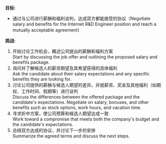 **目标:**
- 通过与公司进行薪酬和福利谈判，达成双方都能接受的协议（Negotiate salary and benefits for the Internet R&D Engineer position and reach a mutually acceptable agreement）

**挑战:**
1. 开始讨论工作机会，概述公司提出的薪酬和福利方案  
   Start by discussing the job offer and outlining the proposed salary and benefits package.  
2. 询问并了解候选人的薪资期望及其希望获得的具体福利  
   Ask the candidate about their salary expectations and any specific benefits they are looking for.  
3. 讨论公司提供的薪酬与候选人期望的差异，并就薪资、奖金及其他福利（如期权、工作时间、假期等）进行谈判  
   Discuss the differences between the offered package and the candidate's expectations. Negotiate on salary, bonuses, and other benefits such as stock options, work hours, and vacation time.  
4. 寻求折中方案，使公司预算和候选人期望达成一致  
   Work toward a compromise that meets both the company's budget and the candidate's expectations.  
5. 总结双方达成的协议，并讨论下一步的安排  
   Summarize the agreed terms and discuss the next steps.
